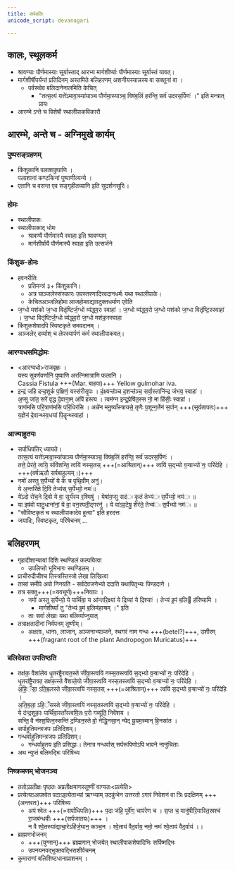 ```yaml
---
title: सर्पबलिः
unicode_script: devanagari

---
```


## कालः, स्थूलकर्म
  - श्रावण्याः पौर्णमास्याः सूर्यास्ताद् आरभ्य मार्गशीर्ष्याः पौर्णमास्याः सूर्यास्तं यावत्।
  - मार्गशीर्षीपर्यन्तं प्रतिदिनम् अस्तमिते बलिहरणम् अशनीयस्यान्नस्य वा सक्तूनां वा ।
    - पर्वस्व्वेव बलिदानेनालमिति केचित्
      - "तत्स॒त्यं यत्ते॑ऽमावा॒स्या॑याञ्च पौर्णमा॒स्याञ्च॒ विष॑ब॒लिं हर॑न्ति॒ सर्व॑ उदरस॒र्पिणः॑ ।" इति मन्त्रात् प्रायः
  - आरम्भे ऽन्ते च विशेषौ स्थालीपाकविकारौ

## आरम्भे, अन्ते च - अग्निमुखे कार्यम्
### पुष्पसङ्ग्रहणम्
- किंशुकानि पलाशपुष्पाणि ।  
पलाशानां कण्टकिनां पुष्पाणीत्यन्ये ।
- एतानि च वसन्त एव सङ्गृहीतव्यानि इति सुदर्शनसूरिः।

### होमः
- स्थालीपाकः
- स्थालीपाकाद् धोमः
  - श्रावण्यै पौर्णमास्यै स्वाहा इति श्रावण्याम्
  - मार्गशीर्षायै पौर्णमास्यै स्वाहा इति उत्सर्जने

### किंशुक-होमः
- हवनरीतिः
  - प्रतिमन्त्रं ३+ किंशुकानि।
  - अत्र चाञ्जलेस्संस्कारः उपस्तरणादिरवदानधर्मः यथा स्थालीपाके।
  - केचितअञ्जलिहोमा लाजहोमवद्यावदुक्तधर्माण एवेति
-  ज॒ग्धो मश॑को ज॒ग्धा वितृ॑ष्टिर्ज॒ग्धो व्य॑द्ध्व॒रः स्वाहा॑ । ज॒ग्धो व्य॑द्ध्व॒रो ज॒ग्धो मश॑को ज॒ग्धा वितृ॑ष्टि॒स्स्वाहा॑ । ज॒ग्धा वितृ॑ष्टिर्ज॒ग्धो व्य॑द्ध्व॒रो ज॒ग्धो मश॑क॒स्स्वाहा
- किंशुकशेषादपि स्विष्टकृते समवदानम् ।
- अञ्जलेर् दर्व्याश् च लेपस्यार्पणं कर्म स्थालीपाकवत्।

### आरग्वधसमिद्धोमः
- <आरग्वधो>राजवृक्षः ।  
यस्य सुवर्णवर्णानि पुष्पाणि अरत्निमात्राणि फलानि ।  
Cassia Fistula +++(Mar. बाहवा)+++ Yellow gulmohar iva.
- इन्द्र॑ जहि दन्द॒शूकं॑ प॒क्षिणं॒ यस्स॑रीसृ॒पः । दं॒क्ष्यन्त॑ञ्च द॒शन्त॑ञ्च॒ सर्वा॒स्तानि॑न्द्र जंभय॒ स्वाहा॑ ।  
अ॒प्सु जा॑त॒ सरे॑ वृद्ध दे॒वाना॒म् अपि॑ हस्त्य । त्वम॑ग्न इन्द्र॒प्रेषि॑त॒स्स नो॒ मा हिंसीः॒ स्वाहा॑ ।  
त्राण॑मसि परि॒त्राण॑मसि परि॒धिर॑सि । अन्ने॑न मनु॒ष्याँस्त्रायसे॒ तृणैः प॒शून्ग॒र्तेन॑ स॒र्पान् +++(सूर्यतापतः)+++ य॒ज्ञेन॑ दे॒वान्थ्स्व॒धया॑ पि॒तॄन्थ्स्वाहा॑ ।

### आज्याहुतयः
- सर्पाधिपतिर् ध्यायते।  
तत्स॒त्यं यत्ते॑ऽमावा॒स्या॑याञ्च पौर्णमा॒स्याञ्च॒ विष॑ब॒लिं हर॑न्ति॒ सर्व॑ उदरस॒र्पिणः॑ ।  
तत्ते॒ प्रेर॑ते॒ त्वयि॒ संवि॑शन्ति॒ त्वयि॑ नस्स॒तस् +++(=आश्रितान्)+++ त्वयि॑ स॒द्भ्यो व॒ऱ्षाभ्यो॑ नः॒ परि॑देहि ।  
+++(वर्षऋतौ सर्पबाहुल्यम्।)+++
- नमो॑ अस्तु स॒र्पेभ्यो॑ ये के च पृथि॒वीम् अनु॑।  
ये अ॒न्तरि॑क्षे दि॒वि तेभ्य॑स् स॒र्पेभ्यो॒ नमः॑॥
- ये॑ऽदो रो॑च॒ने दि॒वो ये वा॒ सूर्य॑स्य र॒श्मिषु॑ । येषा॑म॒प्सु सद॑ः कृ॒तं तेभ्य॑ः स॒र्पेभ्यो॒ नम॑ः ॥
- या इष॑वो यातु॒धाना॑नां॒ ये वा॒ वन॒स्पती॒द्गरनु॑ । ये वा॑ऽव॒टेषु॒ शेर॑ते॒ तेभ्य॑ः स॒र्पेभ्यो नम॑ः ॥
- "सौविष्टकृतं च स्थालीपाकादेव हुत्वा" इति हरदत्तः
- जयादिः, स्विष्टकृत्,  परिषेचनम् …

## बलिहरणम्
- गृहादीशान्यायां दिशि स्थण्डिलं कल्पयित्वा
  - उपलिप्तो भूमिभागः स्थण्डिलम् ।
- प्राचीरुदीचीश्च तिस्त्रस्तिस्त्रो लेखा लिखित्वा
- तासां समीपे अपो निनयति - सर्वदेवजनेभ्यो ददाति यथापितृभ्यः पिण्डदाने ।
- तत्र सक्तु+++(=यवचूर्ण)+++निवापः ।
  - नमो॑ अस्तु स॒र्पेभ्यो॒ ये पार्थि॑वा॒ य आ॑न्तरि॒क्ष्या॑ ये दि॒व्या॑ ये दि॒श्याः॑ । तेभ्य॑ इ॒मं ब॒लि ह॑रिष्यामि ।
    - मार्गशीर्ष्यां तु "तेभ्य॑ इ॒मं ब॒लिम॑हाऱ्षम् ।" इति
  - ताः सर्वा लेखाः यथा बलिर्व्याप्नुयात्
- तत्राक्षतादीनां निर्वपनम्  तूष्णीम्।
  - अक्षताः, धानाः, लाजान्, अञ्जनाभ्यञ्जने, स्थगरं नाम गन्धः +++(betel?)+++, उशीरम् +++(fragrant root of the plant Andropogon Muricatus)+++

### बलिदेवता उपतिष्ठति
- तक्ष॑क॒ वैशा॑लेय धृ॒तर॑ष्ट्रैरावत॒स्ते जी॑वा॒स्त्वयि॑ नस्स॒तस्त्वयि॑ स॒द्भ्यो व॒ऱ्षाभ्यो॑ नः॒ परि॑देहि ।   
धृ॒तरा॑ष्ट्रैरावत॒ तक्ष॑क॒स्ते वै॑शाले॒यो जी॑वा॒स्त्वयि॑ नस्स॒तस्त्वयि॑ स॒द्भ्यो व॒ऱ्षाभ्यो॑ नः॒ परि॑देहि ।   
अ॒हि॒ँसा॒ ऽति॒ब॒लस्ते जी॑वा॒स्त्वयि॑ नस्स॒तस्  +++(=आश्रितान्)+++ त्वयि॑ स॒द्भ्यो व॒ऱ्षाभ्यो॑ नः॒ परि॑देहि ।   
अ॒ति॒ब॒ला॒ ऽहि॒ँसस्ते जी॑वा॒स्त्वयि॑ नस्स॒तस्त्वयि॑ स॒द्भ्यो व॒ऱ्षाभ्यो॑ नः॒ परि॑देहि ।   
ये द॑न्द॒शूकाः॒ पार्थि॑वा॒स्ताँस्त्वमि॒तः प॒रो गव्यू॑तिं॒ निवे॑शय ।   
सन्ति॒ वै न॑श्श॒फिन॒स्सन्ति॑ द॒ण्डिन॒स्ते वो॒ नेद्धि॒नसा॒न् न्येद् यू॒यम॒स्मान् हि॒नसा॑त ।
- सर्पाहुतिमन्त्रजपः प्रतिदिशम्।  
- गन्धर्वाहुतिमन्त्रजपः प्रतिदिशम्।
  - गन्धर्वाहुतय इति प्रसिद्धाः। तेनात्र गन्धर्वास् सर्परूपिणोऽपि भावने नानुचिताः
- अथ न्युप्तं बलिमद्भिः परिषिच्य

### निष्क्रमणम् भोजनञ्च
- ततोऽप्रतीक्षः पृष्ठतः अप्रतीक्षमाणस्तूष्णीं वाग्यतः<प्रत्येति>
- प्रत्येत्यऽअपश्वेत पदाऽइत्येताभ्यां ऋग्भ्याम् उदकुंभेन उत्तरतो ऽगारं निवेशनं वा त्रिः प्रदक्षिणम् +++(अन्तरतः)+++ परिषिच्य
  - अप॑ श्वेत +++(=सर्पाधिपतिः)+++ प॒दा ज॑हि॒ पूर्वे॑ण॒ चाप॑रेण च । स॒प्त च॒ मानु॑षीरि॒मास्ति॒स्रश्च॑ रा॒जब॑न्धवीः +++(सर्पजातयः)+++ ।  
न वै श्वे॒तस्या॑द्याचा॒रेऽहि॑र्ज॒घान॒ कञ्च॒न । श्वे॒ताय॑ वैद॒र्वाय॒ नमो॒ नमः॑ श्वे॒ताय॑ वैद॒र्वाय॑ ।।
- ब्राह्मणभोजनम्
  - +++(युग्मान्)+++ ब्राह्मणान् भोजयेत् स्थालीपाकशेषादिभिः सर्पिष्मद्भिः
  - उपनयनवद्भुक्तवद्भिराशीर्वचनम्
- कुमाराणां बलिशिष्टधानाप्राशनम् ।
